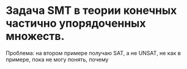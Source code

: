 # Задача SMT в теории конечных частично упорядоченных множеств.


Проблема: на втором примере получаю SAT, а не UNSAT, не как в примере, пока не могу понять, почему
